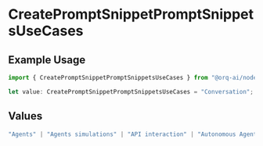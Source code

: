 # CreatePromptSnippetPromptSnippetsUseCases

## Example Usage

```typescript
import { CreatePromptSnippetPromptSnippetsUseCases } from "@orq-ai/node/models/operations";

let value: CreatePromptSnippetPromptSnippetsUseCases = "Conversation";
```

## Values

```typescript
"Agents" | "Agents simulations" | "API interaction" | "Autonomous Agents" | "Chatbots" | "Classification" | "Code understanding" | "Code writing" | "Documents QA" | "Conversation" | "Extraction" | "Multi-modal" | "Self-checking" | "SQL" | "Summarization" | "Tagging"
```